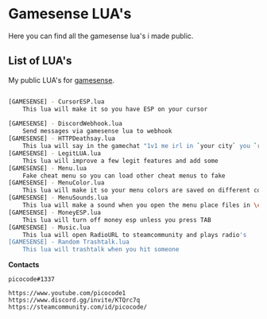 # Gamesense LUA's

Here you can find all the gamesense lua's i made public.

## List of LUA's

My public LUA's for [gamesense](https://gamesense.pub/forums/).

```bash

[GAMESENSE] - CursorESP.lua
	This lua will make it so you have ESP on your cursor
	
[GAMESENSE] - DiscordWebhook.lua
	Send messages via gamesense lua to webhook
[GAMESENSE] - HTTPDeathsay.lua
	This lua will say in the gamechat "1v1 me irl in `your city` you `random curseword`"
[GAMESENSE] - LegitLUA.lua
	This lua will improve a few legit features and add some
[GAMESENSE] - Menu.lua
	Fake cheat menu so you can load other cheat menus to fake
[GAMESENSE] - MenuColor.lua
	This lua will make it so your menu colors are saved on different configs.
[GAMESENSE] - MenuSounds.lua
	This lua will make a sound when you open the menu place files in \csgo\sound
[GAMESENSE] - MoneyESP.lua
	This lua will turn off money esp unless you press TAB
[GAMESENSE] - Music.lua
	This lua will open RadioURL to steamcommunity and plays radio's
[GAMESENSE] - Random Trashtalk.lua
	This lua will trashtalk when you hit someone
```


**Contacts**

	picocode#1337
	
	https://www.youtube.com/picocode1
	https://www.discord.gg/invite/KTQrc7q
	https://steamcommunity.com/id/picocode/
